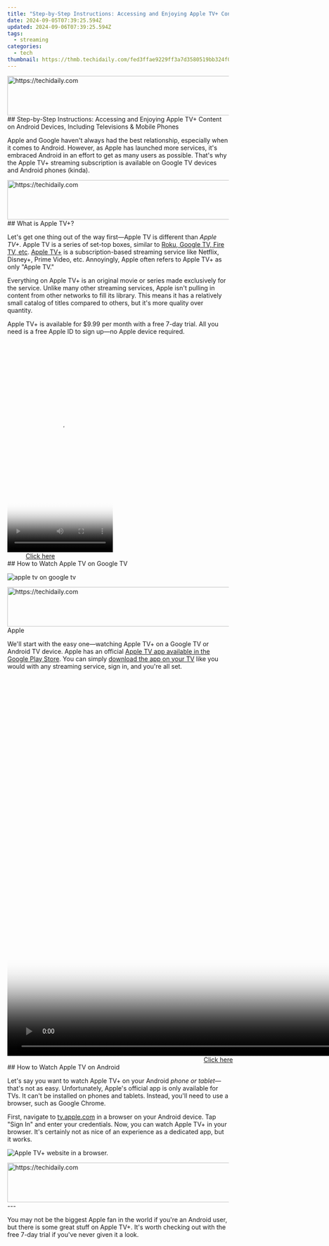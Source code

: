 ```yaml
---
title: "Step-by-Step Instructions: Accessing and Enjoying Apple TV+ Content on Android Devices, Including Televisions & Mobile Phones"
date: 2024-09-05T07:39:25.594Z
updated: 2024-09-06T07:39:25.594Z
tags:
  - streaming
categories:
  - tech
thumbnail: https://thmb.techidaily.com/fed3ffae9229ff3a7d3580519bb324f0e6bad8a6cd96fa55cbded24321f049a3.jpg
---
```


<!-- affiliate ads begin -->
<a href="https://appsumo.8odi.net/c/5597632/2094480/7443" target="_top" id="2094480">
  <img src="//a.impactradius-go.com/display-ad/7443-2094480" border="0" alt="https://techidaily.com" width="728" height="90"/>
</a>
<img height="0" width="0" src="https://appsumo.8odi.net/i/5597632/2094480/7443" style="position:absolute;visibility:hidden;" border="0" />
<!-- affiliate ads end -->
## Step-by-Step Instructions: Accessing and Enjoying Apple TV+ Content on Android Devices, Including Televisions & Mobile Phones

Apple and Google haven't always had the best relationship, especially when it comes to Android. However, as Apple has launched more services, it's embraced Android in an effort to get as many users as possible. That's why the Apple TV+ streaming subscription is available on Google TV devices and Android phones (kinda).

<!-- affiliate ads begin -->
<a href="https://appsumo.8odi.net/c/5597632/2037351/7443" target="_top" id="2037351">
  <img src="//a.impactradius-go.com/display-ad/7443-2037351" border="0" alt="https://techidaily.com" width="728" height="90"/>
</a>
<img height="0" width="0" src="https://appsumo.8odi.net/i/5597632/2037351/7443" style="position:absolute;visibility:hidden;" border="0" />
<!-- affiliate ads end -->
##  What is Apple TV+?

 Let's get one thing out of the way first—Apple TV is different than _Apple TV+_. Apple TV is a series of set-top boxes, similar to [Roku, Google TV, Fire TV, etc](https://phone-solutions.techidaily.com/android-call-history-recovery-recover-deleted-call-logs-from-poco-x5-by-fonelab-android-recover-call-logs/). [Apple TV+](https://android-location-track.techidaily.com/in-2024-how-to-track-realme-narzo-60x-5g-location-by-number-drfone-by-drfone-virtual-android/) is a subscription-based streaming service like Netflix, Disney+, Prime Video, etc. Annoyingly, Apple often refers to Apple TV+ as only "Apple TV."

 Everything on Apple TV+ is an original movie or series made exclusively for the service. Unlike many other streaming services, Apple isn't pulling in content from other networks to fill its library. This means it has a relatively small catalog of titles compared to others, but it's more quality over quantity.

 Apple TV+ is available for $9.99 per month with a free 7-day trial. All you need is a free Apple ID to sign up—no Apple device required.

<!-- affiliate ads begin -->
<span id="1770526">
					<video width="240" height="480" style="cursor:pointer"
           poster="//a.impactradius-go.com/display-clicktoplayimage/1770526.png"
           onclick="if(!this.playClicked){this.play();this.setAttribute('controls',true);this.playClicked=true;}">
	   <source src="//a.impactradius-go.com/display-ad/20702-1770526">
	   <img src="//a.impactradius-go.com/display-clicktoplayimage/1770526.png" style="border: none; height: 100%; width: 100%; object-fit: contain">
	</video>
	<div style="width:150px;text-align:center"><a href="javascript:window.open(decodeURIComponent('https%3A%2F%2Ftokenmetrics.sjv.io%2Fc%2F5597632%2F1770526%2F20702'), '_blank');void(0);">Click here</a></div>
</span>
<img height="0" width="0" src="https://imp.pxf.io/i/5597632/1770526/20702" style="position:absolute;visibility:hidden;" border="0" />
<!-- affiliate ads end -->
##  How to Watch Apple TV on Google TV

![apple tv on google tv](https://static1.howtogeekimages.com/wordpress/wp-content/uploads/2024/08/apple-tv-google-tv.png) 

<!-- affiliate ads begin -->
<a href="https://aligracehair.sjv.io/c/5597632/1997680/19272" target="_top" id="1997680">
  <img src="//a.impactradius-go.com/display-ad/19272-1997680" border="0" alt="https://techidaily.com" width="728" height="90"/>
</a>
<img height="0" width="0" src="https://aligracehair.sjv.io/i/5597632/1997680/19272" style="position:absolute;visibility:hidden;" border="0" />
<!-- affiliate ads end -->
Apple

 We'll start with the easy one—watching Apple TV+ on a Google TV or Android TV device. Apple has an official [Apple TV app available in the Google Play Store](https://www.anrdoezrs.net/links/3607085/type/dlg/sid/UUhtgUeUpU2005138/https://play.google.com/store/apps/details?id=com.apple.atve.androidtv.appletv&hl=en%5FUS). You can simply [download the app on your TV](https://pokemon-go-android.techidaily.com/in-2024-pokemon-go-cooldown-chart-on-poco-m6-5g-drfone-by-drfone-virtual-android/) like you would with any streaming service, sign in, and you're all set.

<!-- affiliate ads begin -->
<span id="701707">
					<video width="1536" height="864" style="cursor:pointer"
           poster="//a.impactradius-go.com/display-clicktoplayimage/701707.png"
           onclick="if(!this.playClicked){this.play();this.setAttribute('controls',true);this.playClicked=true;}">
	   <source src="//a.impactradius-go.com/display-ad/7443-701707">
	   <img src="//a.impactradius-go.com/display-clicktoplayimage/701707.png" style="border: none; height: 100%; width: 100%; object-fit: contain">
	</video>
	<div style="width:960px;text-align:center"><a href="javascript:window.open(decodeURIComponent('https%3A%2F%2Fappsumo.8odi.net%2Fc%2F5597632%2F701707%2F7443'), '_blank');void(0);">Click here</a></div>
</span>
<img height="0" width="0" src="https://imp.pxf.io/i/5597632/701707/7443" style="position:absolute;visibility:hidden;" border="0" />
<!-- affiliate ads end -->
##  How to Watch Apple TV on Android

 Let's say you want to watch Apple TV+ on your Android _phone or tablet_—that's not as easy. Unfortunately, Apple's official app is only available for TVs. It can't be installed on phones and tablets. Instead, you'll need to use a browser, such as Google Chrome.

 First, navigate to [tv.apple.com](https://shop-links.co/link/?exclusive=1&publisher%5Fslug=howtogeek&u1=UUhtgUeUpU2005138&article%5Fname=How+to+Watch+Apple+TV%2B+on+Android+%28TV+%26+Phones%29&article%5Furl=https%3A%2F%2Fwww.howtogeek.com%2Fhow-to-watch-apple-tv-on-android%2F&url=https%3A%2F%2Ftv.apple.com%2F) in a browser on your Android device. Tap "Sign In" and enter your credentials. Now, you can watch Apple TV+ in your browser. It's certainly not as nice of an experience as a dedicated app, but it works.

![Apple TV+ website in a browser.](https://static1.howtogeekimages.com/wordpress/wp-content/uploads/2024/08/screenshot_20240823-114013.png) 

<!-- affiliate ads begin -->
<a href="https://aligracehair.sjv.io/c/5597632/1948895/19272" target="_top" id="1948895">
  <img src="//a.impactradius-go.com/display-ad/19272-1948895" border="0" alt="https://techidaily.com" width="728" height="90"/>
</a>
<img height="0" width="0" src="https://aligracehair.sjv.io/i/5597632/1948895/19272" style="position:absolute;visibility:hidden;" border="0" />
<!-- affiliate ads end -->
---

 You may not be the biggest Apple fan in the world if you're an Android user, but there is some great stuff on Apple TV+. It's worth checking out with the free 7-day trial if you've never given it a look.

<ins class="adsbygoogle"
     style="display:block"
     data-ad-format="autorelaxed"
     data-ad-client="ca-pub-7571918770474297"
     data-ad-slot="1223367746"></ins>



<ins class="adsbygoogle"
     style="display:block"
     data-ad-client="ca-pub-7571918770474297"
     data-ad-slot="8358498916"
     data-ad-format="auto"
     data-full-width-responsive="true"></ins>


